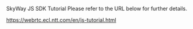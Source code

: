 SkyWay JS SDK Tutorial
Please refer to the URL below for further details.

https://webrtc.ecl.ntt.com/en/js-tutorial.html